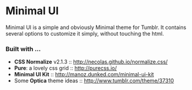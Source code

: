 Minimal UI
==============

Minimal UI is a simple and obviously Minimal theme for Tumblr.
It contains several options to customize it simply, without touching the html.

### Built with ...

 + **CSS Normalize** v2.1.3 :: http://necolas.github.io/normalize.css/
 + **Pure**: a lovely css grid :: http://purecss.io/
 + **Minimal UI Kit** :: http://manoz.dunked.com/minimal-ui-kit
 + Some **Optica** theme ideas :: http://www.tumblr.com/theme/37310